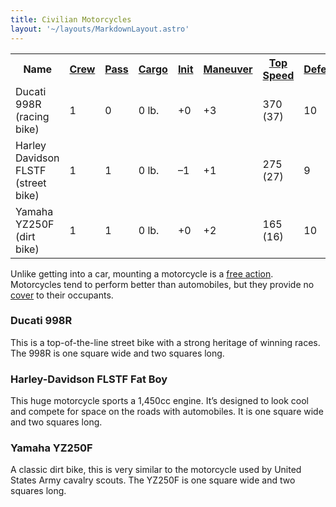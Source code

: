 ```yaml
---
title: Civilian Motorcycles
layout: '~/layouts/MarkdownLayout.astro'
---
```


<table> <tr> <th>Name</th> <th><a href="/modern.d20.srd/equipment/equipment.vehicles">Crew</a></th> <th><a href="/modern.d20.srd/equipment/equipment.vehicles">Pass</a></th> <th><a href="/modern.d20.srd/equipment/equipment.vehicles">Cargo</a></th> <th><a href="/modern.d20.srd/equipment/equipment.vehicles">Init</a></th> <th><a href="/modern.d20.srd/equipment/equipment.vehicles">Maneuver</a></th> <th><a href="/modern.d20.srd/equipment/equipment.vehicles">Top Speed</a></th> <th><a href="/modern.d20.srd/equipment/equipment.vehicles">Defense</a></th> <th><a href="/modern.d20.srd/equipment/equipment.vehicles">Hardness</a></th> <th><a href="/modern.d20.srd/equipment/equipment.vehicles">Hit Points</a></th> <th><a href="/modern.d20.srd/equipment/equipment.vehicles">Size</a></th> <th><a href="/modern.d20.srd/equipment/equipment.vehicles">Purchase DC</a></th> <th><a href="/modern.d20.srd/equipment/equipment.vehicles">Restriction</a></th> </tr> <tr><td> Ducati 998R (racing bike)</td><td> 1</td><td> 0</td><td> 0 lb.</td><td> +0</td><td> +3</td><td> 370 (37)</td><td> 10</td><td> 5</td><td> 18</td><td> M</td><td> 27</td><td> Lic (+1) </td></tr> <tr><td> Harley Davidson FLSTF (street bike)</td><td> 1</td><td> 1</td><td> 0 lb.</td><td> –1</td><td> +1</td><td> 275 (27)</td><td> 9</td><td> 5</td><td> 22</td><td> L</td><td> 26</td><td> Lic (+1) </td></tr> <tr><td> Yamaha YZ250F (dirt bike)</td><td> 1</td><td> 1</td><td> 0 lb.</td><td> +0</td><td> +2</td><td> 165 (16)</td><td> 10</td><td> 5</td><td> 18</td><td> M</td><td> 23</td><td> Lic (+1) </td></tr></table>



Unlike getting into a car, mounting a motorcycle is a [free action](/modern.d20.srd/combat/action.types). Motorcycles tend to perform
better than automobiles, but they provide no
[cover](/modern.d20.srd/combat/cover) to their occupants.

### Ducati 998R

This is a top-of-the-line street bike with a strong heritage of winning races.
The 998R is one square wide and two squares long.

### Harley-Davidson FLSTF Fat Boy

This huge motorcycle sports a 1,450cc engine. It’s designed to look cool and
compete for space on the roads with automobiles. It is one square wide and two
squares long.

### Yamaha YZ250F

A classic dirt bike, this is very similar to the motorcycle used by United
States Army cavalry scouts. The YZ250F is one square wide and two squares
long.

